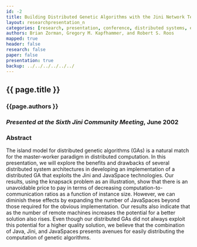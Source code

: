 ```yaml
---
id: -2
title: Building Distributed Genetic Algorithms with the Jini Network Technology  
layout: researchpresentation_n
categories: [research, presentation, conference, distributed systems, evolutionary computation]
authors: Brian Zorman, Gregory M. Kapfhammer, and Robert S. Roos
mapped: true 
header: false 
research: false 
paper: false
presentation: true
backup: ../../../../../../
---
```


## {{ page.title }} [<i class="fa fa-download"></i>]({{backup}}/download/research/presentations/jcm2002-kapfhammer-presentation-3.pdf "Download this Presentation!")

### {{page.authors }}

### <em>Presented at the Sixth Jini Community Meeting</em>, June 2002

### Abstract

The island model for distributed genetic algorithms (GAs) is a natural match for the master-worker paradigm in
distributed computation. In this presentation, we will explore the benefits and drawbacks of several distributed system
architectures in developing an implementation of a distributed GA that exploits the Jini and JavaSpace technologies. Our
results, using the knapsack problem as an illustration, show that there is an unavoidable price to pay in terms of
decreasing computation-to-communication ratios as a function of instance size. However, we can diminish these effects by
expanding the number of JavaSpaces beyond those required for the obvious implementation. Our results also indicate that
as the number of remote machines increases the potential for a better solution also rises. Even though our distributed
GAs did not always exploit this potential for a higher quality solution, we believe that the combination of Java, Jini,
and JavaSpaces presents avenues for easily distributing the computation of genetic algorithms.


